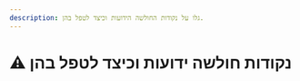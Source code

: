 ```yaml
---
description: גלו על נקודות החולשה הידועות וכיצד לטפל בהן.
---
```


# ⚠️ נקודות חולשה ידועות וכיצד לטפל בהן
